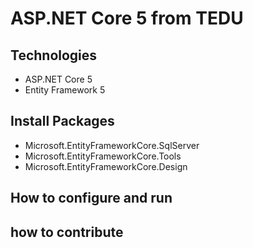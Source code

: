 # ASP.NET Core 5 from TEDU
## Technologies
- ASP.NET Core 5
- Entity Framework 5
## Install Packages
- Microsoft.EntityFrameworkCore.SqlServer
- Microsoft.EntityFrameworkCore.Tools
- Microsoft.EntityFrameworkCore.Design
## How to configure and run
## how to contribute